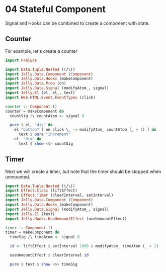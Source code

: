# 04 Stateful Component

Signal and Hooks can be combined to create a component with state.

## Counter

For example, let's create a counter

```purs
import Prelude

import Data.Tuple.Nested ((/\))
import Jelly.Data.Component (Component)
import Jelly.Data.Hooks (makeComponent)
import Jelly.Data.Prop (on)
import Jelly.Data.Signal (modifyAtom_, signal)
import Jelly.El (el, el_, text)
import Web.HTML.Event.EventTypes (click)

counter :: Component ()
counter = makeComponent do
  countSig /\ countAtom <- signal 0

  pure $ el_ "div" do
    el "button" [ on click \_ -> modifyAtom_ countAtom (_ + 1) ] do
      text $ pure "Increment"
    el_ "div" do
      text $ show <$> countSig
```

## Timer

Next we will create a timer, but note that the timer should be stopped when unmounted.

```purs
import Data.Tuple.Nested ((/\))
import Effect.Class (liftEffect)
import Effect.Timer (clearInterval, setInterval)
import Jelly.Data.Component (Component)
import Jelly.Data.Hooks (makeComponent)
import Jelly.Data.Signal (modifyAtom_, signal)
import Jelly.El (text)
import Jelly.Hooks.UseUnmountEffect (useUnmountEffect)

timer :: Component ()
timer = makeComponent do
  timeSig /\ timeAtom <- signal 0

  id <- liftEffect $ setInterval 1000 $ modifyAtom_ timeAtom (_ + 1)

  useUnmountEffect $ clearInterval id

  pure $ text $ show <$> timeSig
```

